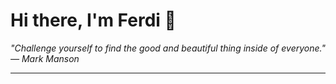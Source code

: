 <h1>Hi there, I'm Ferdi 👋</h1>

<p><em>
  "Challenge yourself to find the good and beautiful thing inside of everyone." — Mark Manson
</em></p>

---
